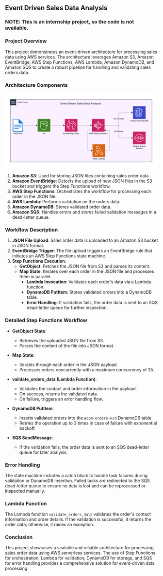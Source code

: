 ## Event Driven Sales Data Analysis

### NOTE: This is an internship project, so the code is not available.

### Project Overview

This project demonstrates an event-driven architecture for processing sales data using AWS services. The architecture leverages Amazon S3, Amazon EventBridge, AWS Step Functions, AWS Lambda, Amazon DynamoDB, and Amazon SQS to create a robust pipeline for handling and validating sales orders data.

### Architecture Components

![image](https://github.com/jignesh-kachhad/Event-Driven-Sales-Data-Analysis/blob/main/Architecture.png)

1. **Amazon S3**: Used for storing JSON files containing sales order data.
2. **Amazon EventBridge**: Detects the upload of new JSON files in the S3 bucket and triggers the Step Functions workflow.
3. **AWS Step Functions**: Orchestrates the workflow for processing each order in the JSON file.
4. **AWS Lambda**: Performs validation on the orders data.
5. **Amazon DynamoDB**: Stores validated order data.
6. **Amazon SQS**: Handles errors and stores failed validation messages in a dead-letter queue.

### Workflow Description

1. **JSON File Upload**: Sales order data is uploaded to an Amazon S3 bucket in JSON format.
2. **EventBridge Trigger**: The file upload triggers an EventBridge rule that initiates an AWS Step Functions state machine.
3. **Step Functions Execution**:
    - **GetObject**: Fetches the JSON file from S3 and parses its content.
    - **Map State**: Iterates over each order in the JSON file and processes them in parallel.
        - **Lambda Invocation**: Validates each order's data via a Lambda function.
        - **DynamoDB PutItem**: Stores validated orders into a DynamoDB table.
        - **Error Handling**: If validation fails, the order data is sent to an SQS dead-letter queue for further inspection.

### Detailed Step Functions Workflow

- **GetObject State**:
  - Retrieves the uploaded JSON file from S3.
  - Parses the content of the file into JSON format.
  
- **Map State**:
  - Iterates through each order in the JSON payload.
  - Processes orders concurrently with a maximum concurrency of 35.

- **validate_orders_data (Lambda Function)**:
  - Validates the contact and order information in the payload.
  - On success, returns the validated data.
  - On failure, triggers an error handling flow.

- **DynamoDB PutItem**:
  - Inserts validated orders into the `ecom-orders-kcd` DynamoDB table.
  - Retries the operation up to 3 times in case of failure with exponential backoff.

- **SQS SendMessage**:
  - If the validation fails, the order data is sent to an SQS dead-letter queue for later analysis.

### Error Handling

The state machine includes a catch block to handle task failures during validation or DynamoDB insertion. Failed tasks are redirected to the SQS dead-letter queue to ensure no data is lost and can be reprocessed or inspected manually.

### Lambda Function

The Lambda function `validate_orders_data` validates the order's contact information and order details. If the validation is successful, it returns the order data; otherwise, it raises an exception.

### Conclusion

This project showcases a scalable and reliable architecture for processing sales order data using AWS serverless services. The use of Step Functions for orchestration, Lambda for validation, DynamoDB for storage, and SQS for error handling provides a comprehensive solution for event-driven data processing.